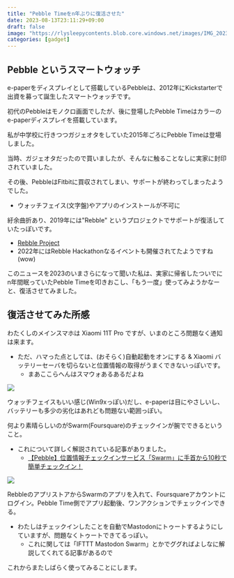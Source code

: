 ```yaml
---
title: "Pebble Timeをn年ぶりに復活させた"
date: 2023-08-13T23:11:29+09:00
draft: false
image: "https://rlysleepycontents.blob.core.windows.net/images/IMG_20230813_234848.jpg?width=718&height=405"
categories: [gadget]
---
```


## Pebble というスマートウォッチ

e-paperをディスプレイとして搭載しているPebbleは、2012年にKickstarterで出資を募って誕生したスマートウォッチです。

初代のPebbleはモノクロ画面でしたが、後に登場したPebble Timeはカラーの e-paperディスプレイを搭載しています。

私が中学校に行きつつガジェオタをしていた2015年ごろにPebble Timeは登場しました。

当時、ガジェオタだったので買いましたが、そんなに触ることなしに実家に封印されていました。

その後、PebbleはFitbitに買収されてしまい、サポートが終わってしまったようでした。

- ウォッチフェイス(文字盤)やアプリのインストールが不可に

紆余曲折あり、2019年には"Rebble" というプロジェクトでサポートが復活していたっぽいです。

- [Rebble Project](https://rebble.io/)
- 2022年にはRebble Hackathonなるイベントも開催されてたようですね(wow)

このニュースを2023のいまさらになって聞いた私は、実家に帰省したついでに n年間眠っていたPebble Timeを叩きおこし、「もう一度」使ってみようかなーと、復活させてみました。

## 復活させてみた所感

わたくしのメインスマホは Xiaomi 11T Pro ですが、いまのところ問題なく通知は来ます。

- ただ、ハマった点としては、(おそらく)自動起動をオンにする & Xiaomi バッテリーセーバを切らないと位置情報の取得がうまくできないっぽいです。
    - まあここらへんはスマウォあるあるだよね

![](https://rlysleepycontents.blob.core.windows.net/images/IMG_20230813_234848.jpg?width=718&height=405)

ウォッチフェイスもいい感じ(Win9xっぽい)だし、e-paperは目にやさしいし、バッテリーも多少の劣化はあれども問題ない範囲っぽい。

何より素晴らしいのがSwarm(Foursquare)のチェックインが腕でできるということ。

- これについて詳しく解説されている記事がありました。
    - [【Pebble】位置情報チェックインサービス「Swarm」に手首から10秒で簡単チェックイン！](https://netafull.net/pebble/048971.html)

![](https://rlysleepycontents.blob.core.windows.net/images/IMG_20230813_234204.jpg?width=718&height=405)

RebbleのアプリストアからSwarmのアプリを入れて、Foursquareアカウントにログイン。Pebble Time側でアプリ起動後、ワンアクションでチェックインできる。

- わたしはチェックインしたことを自動でMastodonにトゥートするようにしていますが、問題なくトゥートできてるっぽい。
    - これに関しては「IFTTT Mastodon Swarm」とかでググればよしなに解説してくれてる記事があるので

これからまたしばらく使ってみることにします。
